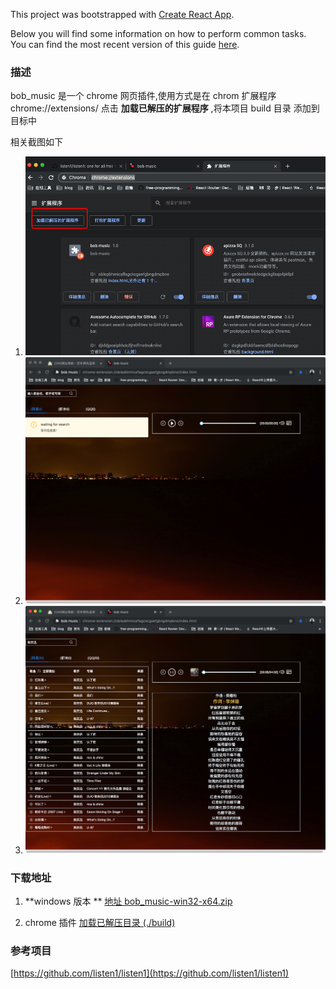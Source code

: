 This project was bootstrapped with [Create React App](https://github.com/facebookincubator/create-react-app).

Below you will find some information on how to perform common tasks.<br>
You can find the most recent version of this guide [here](https://github.com/facebookincubator/create-react-app/blob/master/packages/react-scripts/template/README.md).

### 描述

bob_music 是一个 chrome 网页插件,使用方式是在 chrom 扩展程序 chrome://extensions/ 点击 **加载已解压的扩展程序** ,将本项目 build 目录 添加到目标中

相关截图如下

1. ![相关截图](./screenshot/bob_music_003.png)
2. ![相关截图](./screenshot/bob_music_001.png)
3. ![相关截图](./screenshot/bob_music_002.png)

### 下载地址

1.  **windows 版本 ** [地址 bob_music-win32-x64.zip](https://github.com/czb128abc/bob_music/tree/master/buildApp/bob_music-win32-x64.zip)

2.  chrome 插件 [加载已解压目录 (./build) ](https://github.com/czb128abc/bob_music/blob/master/build)

### 参考项目

[https://github.com/listen1/listen1](https://github.com/listen1/listen1)
